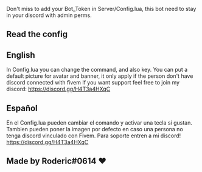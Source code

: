 Don't miss to add your Bot_Token in Server/Config.lua, this bot need to stay in your discord with admin perms.

## Read the config ##

## English

In Config.lua you can change the  command, and also key.
You can put a default picture for avatar and banner, it only apply if the person don't have discord connected with fivem
If you want support feel free to join my discord: https://discord.gg/H4T3a4HXqC

## Español

En el Config.lua pueden cambiar el comando y activar una tecla si gustan.
Tambien pueden poner la imagen por defecto en caso una persona no tenga discord vinculado con Fivem.
Para soporte entren a mi discord! https://discord.gg/H4T3a4HXqC


## Made by Roderic#0614 ❤️
